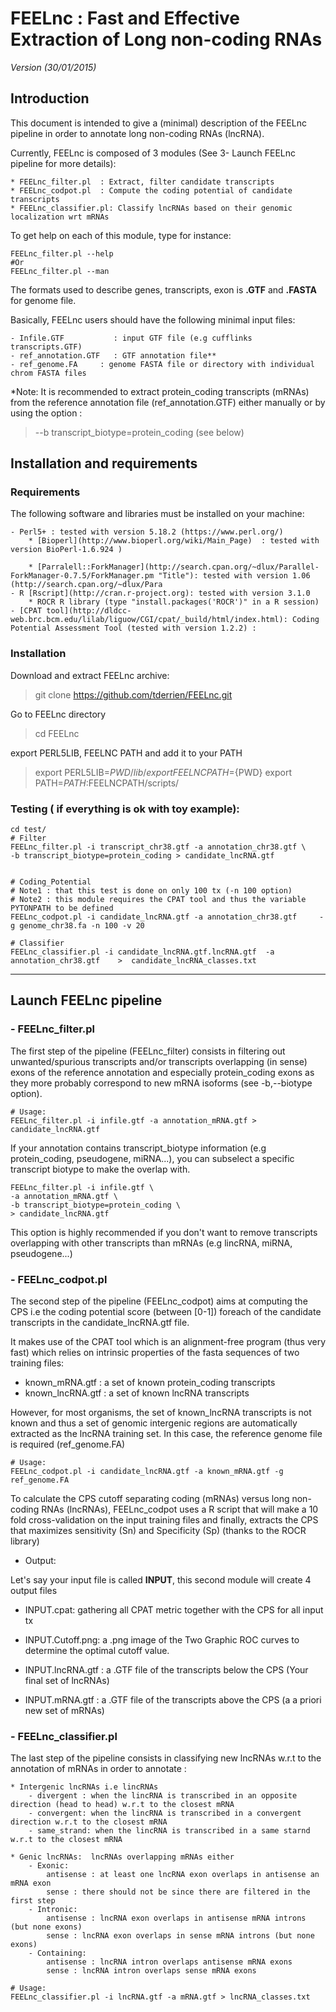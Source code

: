 # FEELnc : Fast and Effective Extraction of Long non-coding RNAs

*Version (30/01/2015)*

## Introduction

This document is intended to give a (minimal) description of the FEELnc pipeline in order to annotate long non-coding RNAs (lncRNA).

Currently, FEELnc is composed of 3 modules (See 3- Launch FEELnc pipeline for more details):

	* FEELnc_filter.pl	: Extract, filter candidate transcripts
	* FEELnc_codpot.pl	: Compute the coding potential of candidate transcripts
	* FEELnc_classifier.pl: Classify lncRNAs based on their genomic localization wrt mRNAs 


To get help on each of this module, type for instance:

	FEELnc_filter.pl --help
	#Or
    FEELnc_filter.pl --man 


The formats used to describe genes, transcripts, exon is **.GTF** and **.FASTA** for genome file. 

Basically, FEELnc users should have the following minimal input files:

	- Infile.GTF		   : input GTF file (e.g cufflinks transcripts.GTF)
	- ref_annotation.GTF   : GTF annotation file**
	- ref_genome.FA		: genome FASTA file or directory with individual chrom FASTA files


*Note: It is recommended to extract protein_coding transcripts (mRNAs) from the reference annotation file (ref_annotation.GTF) either manually or by using the option :

> --b transcript_biotype=protein_coding (see below)


## Installation and requirements

### Requirements
	
The following software and libraries must be installed on your machine:

	- Perl5+ : tested with version 5.18.2 (https://www.perl.org/)
    	* [Bioperl](http://www.bioperl.org/wiki/Main_Page)  : tested with version BioPerl-1.6.924 )
         
        * [Parralell::ForkManager](http://search.cpan.org/~dlux/Parallel-ForkManager-0.7.5/ForkManager.pm "Title"): tested with version 1.06 (http://search.cpan.org/~dlux/Para
    - R [Rscript](http://cran.r-project.org): tested with version 3.1.0 
    	* ROCR R library (type "install.packages('ROCR')" in a R session)
	- [CPAT tool](http://dldcc-web.brc.bcm.edu/lilab/liguow/CGI/cpat/_build/html/index.html): Coding Potential Assessment Tool (tested with version 1.2.2) : 


### Installation

Download and extract FEELnc archive:

> git clone https://github.com/tderrien/FEELnc.git

Go to FEELnc directory

> cd FEELnc

export PERL5LIB, FEELNC PATH and add it to your PATH

> export PERL5LIB=${PWD}/lib/
> export FEELNCPATH=${PWD}
> export PATH=$PATH:$FEELNCPATH/scripts/

### Testing ( if everything is ok with toy example):

	cd test/
	# Filter
	FEELnc_filter.pl -i transcript_chr38.gtf -a annotation_chr38.gtf \
    -b transcript_biotype=protein_coding > candidate_lncRNA.gtf


	# Coding_Potential
    # Note1 : that this test is done on only 100 tx (-n 100 option)
	# Note2 : this module requires the CPAT tool and thus the variable PYTONPATH to be defined
	FEELnc_codpot.pl -i candidate_lncRNA.gtf -a annotation_chr38.gtf     -g genome_chr38.fa -n 100 -v 20
    
    # Classifier
	FEELnc_classifier.pl -i candidate_lncRNA.gtf.lncRNA.gtf  -a annotation_chr38.gtf    >  candidate_lncRNA_classes.txt


-------------------------
## Launch FEELnc pipeline

### - FEELnc_filter.pl

The first step of the pipeline (FEELnc_filter) consists in filtering out unwanted/spurious transcripts and/or transcripts overlapping (in sense) exons of the reference annotation 
and especially protein_coding exons as they more probably correspond to new mRNA isoforms (see -b,--biotype option).

	# Usage:
    FEELnc_filter.pl -i infile.gtf -a annotation_mRNA.gtf > candidate_lncRNA.gtf


If your annotation contains transcript_biotype information (e.g protein_coding, pseudogene, miRNA...), you can subselect a specific transcript biotype to make the overlap with.

    FEELnc_filter.pl -i infile.gtf \
	-a annotation_mRNA.gtf \
	-b transcript_biotype=protein_coding \
	> candidate_lncRNA.gtf

This option is highly recommended if you don't want to remove transcripts 
overlapping with other transcripts than mRNAs (e.g lincRNA, miRNA, pseudogene...)



### - FEELnc_codpot.pl

The second step of the pipeline (FEELnc_codpot) aims at computing the CPS i.e the coding potential score (between [0-1]) foreach of the candidate transcripts in the candidate_lncRNA.gtf file.

It makes use of the CPAT tool which is an alignment-free program (thus very fast) which relies on  intrinsic properties of the fasta sequences of  two training files:
	
 - known_mRNA.gtf   : a set of known protein_coding transcripts
 - known_lncRNA.gtf : a set of known lncRNA transcripts

However, for most organisms, the set of known_lncRNA transcripts is not known and thus 
a set of genomic intergenic regions are automatically extracted as the lncRNA training set. 
In this case, the reference genome file is required (ref_genome.FA)

	# Usage:
    FEELnc_codpot.pl -i candidate_lncRNA.gtf -a known_mRNA.gtf -g ref_genome.FA 

To calculate the CPS cutoff separating coding (mRNAs) versus long non-coding RNAs (lncRNAs), 
FEELnc_codpot uses a R script that will make a 10 fold cross-validation on the input training files and finally,  extracts the CPS that maximizes sensitivity (Sn) and Specificity (Sp) (thanks to the ROCR library)

* Output:

Let's say your input file is called **INPUT**, this second module will create 4 output files 
 
 - INPUT.cpat: gathering all CPAT metric together with the CPS for all input tx
 
 - INPUT.Cutoff.png: a .png image of the Two Graphic ROC curves to determine the optimal cutoff value.
 
 - INPUT.lncRNA.gtf : a .GTF file of the transcripts below the CPS (Your final set of lncRNAs)

 - INPUT.mRNA.gtf : a .GTF file of the transcripts above the CPS (a a priori new set of mRNAs)


### - FEELnc_classifier.pl

The last step of the pipeline consists in classifying new lncRNAs w.r.t to the annotation of mRNAs in order to annotate :

	* Intergenic lncRNAs i.e lincRNAs
		- divergent : when the lincRNA is transcribed in an opposite direction (head to head) w.r.t to the closest mRNA
		- convergent: when the lincRNA is transcribed in a convergent direction w.r.t to the closest mRNA
		- same_strand: when the lincRNA is transcribed in a same starnd w.r.t to the closest mRNA

	* Genic lncRNAs:  lncRNAs overlapping mRNAs either
		- Exonic:
			antisense : at least one lncRNA exon overlaps in antisense an mRNA exon
			sense : there should not be since there are filtered in the first step
		- Intronic:
			antisense : lncRNA exon overlaps in antisense mRNA introns (but none exons)
			sense : lncRNA exon overlaps in sense mRNA introns (but none exons)
		- Containing:
			antisense : lncRNA intron overlaps antisense mRNA exons
			sense : lncRNA intron overlaps sense mRNA exons

	# Usage:
    FEELnc_classifier.pl -i lncRNA.gtf -a mRNA.gtf > lncRNA_classes.txt


